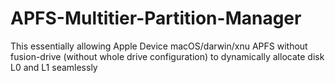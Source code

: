# APFS-Multitier-Partition-Manager
This essentially allowing Apple Device macOS/darwin/xnu APFS without fusion-drive (without whole drive configuration) to dynamically allocate disk L0 and L1 seamlessly 
